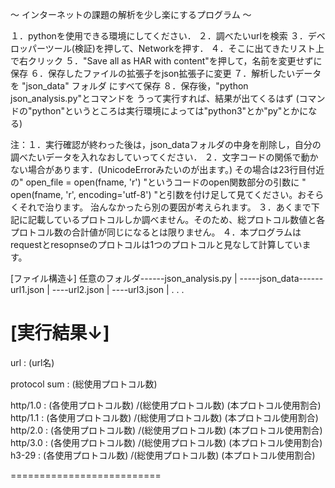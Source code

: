 ～ インターネットの課題の解析を少し楽にするプログラム ～

１．pythonを使用できる環境にしてください．
２．調べたいurlを検索
３．デベロッパーツール(検証)を押して、Networkを押す．
４．そこに出てきたリスト上で右クリック
５．"Save all as HAR with content"を押して，名前を変更せずに保存
６．保存したファイルの拡張子をjson拡張子に変更
７．解析したいデータを "json_data" フォルダ にすべて保存
８．保存後，"python json_analysis.py"とコマンドを
    うって実行すれば、結果が出てくるはず
    (コマンドの"python"というところは実行環境によっては"python3"とか"py"とかになる)

注：１．実行確認が終わった後は，json_dataフォルダの中身を削除し，自分の調べたいデータを入れなおしていってください．
    ２．文字コードの関係で動かない場合があります．(UnicodeErrorみたいのが出ます。)
        その場合は23行目付近の" open_file = open(fname, 'r') "というコードのopen関数部分の引数に
        " open(fname, 'r', encoding='utf-8') "と引数を付け足して見てください。おそらくそれで治ります。
        治んなかったら別の要因が考えられます。
    ３．あくまで下記に記載しているプロトコルしか調べません。そのため、総プロトコル数値と各プロトコル数の合計値が同じになるとは限りません。
    ４．本プログラムはrequestとresopnseのプロトコルは1つのプロトコルと見なして計算しています。

[ファイル構造↓]
任意のフォルダ------json_analysis.py
               |
               -----json_data------url1.json
                               |
                               ----url2.json
                               |
                               ----url3.json
                               |
                               .
                               .
                               .

[実行結果↓]
==========================
url : (url名)

protocol sum : (総使用プロトコル数)

http/1.0 : (各使用プロトコル数) /(総使用プロトコル数)  (本プロトコル使用割合)
http/1.1 : (各使用プロトコル数) /(総使用プロトコル数)  (本プロトコル使用割合)
http/2.0 : (各使用プロトコル数) /(総使用プロトコル数)  (本プロトコル使用割合)
http/3.0 : (各使用プロトコル数) /(総使用プロトコル数)  (本プロトコル使用割合)
h3-29    : (各使用プロトコル数) /(総使用プロトコル数)  (本プロトコル使用割合)

==========================
